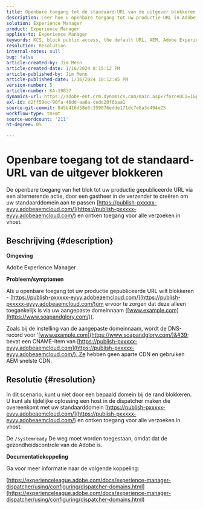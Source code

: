 ```yaml
---
title: Openbare toegang tot de standaard-URL van de uitgever blokkeren
description: Leer hoe u openbare toegang tot uw productie-URL in Adobe Experience Manager blokkeert.
solution: Experience Manager
product: Experience Manager
applies-to: Experience Manager
keywords: KCS, block public access, the default URL, AEM, Adobe Experience Manager, Troubleshooting, Fastly, CDN, DNS, CNAME
resolution: Resolution
internal-notes: null
bug: false
article-created-by: Jim Menn
article-created-date: 1/16/2024 8:15:12 PM
article-published-by: Jim Menn
article-published-date: 1/16/2024 10:12:45 PM
version-number: 5
article-number: KA-19837
dynamics-url: https://adobe-ent.crm.dynamics.com/main.aspx?forceUCI=1&pagetype=entityrecord&etn=knowledgearticle&id=20ac51f0-abb4-ee11-a569-6045bd006268
exl-id: d2ff59ec-90fa-46dd-aa6a-cede20f6baa1
source-git-commit: 845b416d58e6c359076edde171dc7e6a3d494e25
workflow-type: tm+mt
source-wordcount: '211'
ht-degree: 0%

---
```


# Openbare toegang tot de standaard-URL van de uitgever blokkeren


De openbare toegang van het blok tot uw productie gepubliceerde URL via een alternerende actie, door een gastheer in de verzender te creëren om uw standaarddomein aan te passen [https://publish-pxxxxx-eyyy.adobeaemcloud.com/](https://publish-pxxxxx-eyyy.adobeaemcloud.com/) en ontken toegang voor alle verzoeken in vhost.

## Beschrijving {#description}


<b>Omgeving</b>

Adobe Experience Manager

<b>Probleem/symptomen</b>

Als u openbare toegang tot uw productie gepubliceerde URL wilt blokkeren - [https://publish-pxxxxx-eyyy.adobeaemcloud.com/](https://publish-pxxxxx-eyyy.adobeaemcloud.com/)om ervoor te zorgen dat deze alleen toegankelijk is via uw aangepaste domeinnaam ([www.example.com](https://www.soapandglory.com/)).

Zoals bij de instelling van de aangepaste domeinnaam, wordt de DNS-record voor ‘[www.example.com](https://www.soapandglory.com/)&#39; bevat een CNAME-item van [https://publish-pxxxxx-eyyy.adobeaemcloud.com](https://publish-pxxxxx-eyyy.adobeaemcloud.com/). Ze hebben geen aparte CDN en gebruiken AEM snelste CDN.


## Resolutie {#resolution}


In dit scenario, kunt u niet door een bepaald domein bij de rand blokkeren. U kunt als tijdelijke oplossing een host in de dispatcher maken die overeenkomt met uw standaarddomein [https://publish-pxxxxx-eyyy.adobeaemcloud.com/](https://publish-pxxxxx-eyyy.adobeaemcloud.com/) en ontken toegang voor alle verzoeken in vhost.

De `/systemready` De weg moet worden toegestaan, omdat dat de gezondheidscontrole van de Adobe is.

<b>Documentatiekoppeling</b>

Ga voor meer informatie naar de volgende koppeling:

[https://experienceleague.adobe.com/docs/experience-manager-dispatcher/using/configuring/dispatcher-domains.html](https://experienceleague.adobe.com/docs/experience-manager-dispatcher/using/configuring/dispatcher-domains.html)
